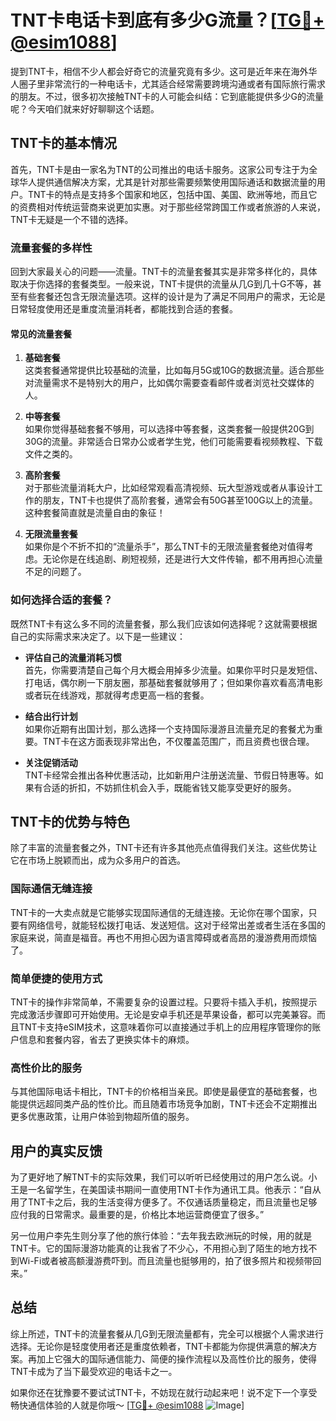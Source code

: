 # TNT卡电话卡到底有多少G流量？[[TG💪+ @esim1088](https://t.me/s/esim1088)]

提到TNT卡，相信不少人都会好奇它的流量究竟有多少。这可是近年来在海外华人圈子里非常流行的一种电话卡，尤其适合经常需要跨境沟通或者有国际旅行需求的朋友。不过，很多初次接触TNT卡的人可能会纠结：它到底能提供多少G的流量呢？今天咱们就来好好聊聊这个话题。

## TNT卡的基本情况

首先，TNT卡是由一家名为TNT的公司推出的电话卡服务。这家公司专注于为全球华人提供通信解决方案，尤其是针对那些需要频繁使用国际通话和数据流量的用户。TNT卡的特点是支持多个国家和地区，包括中国、美国、欧洲等地，而且它的资费相对传统运营商来说更加实惠。对于那些经常跨国工作或者旅游的人来说，TNT卡无疑是一个不错的选择。

### 流量套餐的多样性

回到大家最关心的问题——流量。TNT卡的流量套餐其实是非常多样化的，具体取决于你选择的套餐类型。一般来说，TNT卡提供的流量从几G到几十G不等，甚至有些套餐还包含无限流量选项。这样的设计是为了满足不同用户的需求，无论是日常轻度使用还是重度流量消耗者，都能找到合适的套餐。

#### 常见的流量套餐

1. **基础套餐**  
   这类套餐通常提供比较基础的流量，比如每月5G或10G的数据流量。适合那些对流量需求不是特别大的用户，比如偶尔需要查看邮件或者浏览社交媒体的人。

2. **中等套餐**  
   如果你觉得基础套餐不够用，可以选择中等套餐，这类套餐一般提供20G到30G的流量。非常适合日常办公或者学生党，他们可能需要看视频教程、下载文件之类的。

3. **高阶套餐**  
   对于那些流量消耗大户，比如经常观看高清视频、玩大型游戏或者从事设计工作的朋友，TNT卡也提供了高阶套餐，通常会有50G甚至100G以上的流量。这种套餐简直就是流量自由的象征！

4. **无限流量套餐**  
   如果你是个不折不扣的“流量杀手”，那么TNT卡的无限流量套餐绝对值得考虑。无论你是在线追剧、刷短视频，还是进行大文件传输，都不用再担心流量不足的问题了。

### 如何选择合适的套餐？

既然TNT卡有这么多不同的流量套餐，那么我们应该如何选择呢？这就需要根据自己的实际需求来决定了。以下是一些建议：

- **评估自己的流量消耗习惯**  
  首先，你需要清楚自己每个月大概会用掉多少流量。如果你平时只是发短信、打电话，偶尔刷一下朋友圈，那基础套餐就够用了；但如果你喜欢看高清电影或者玩在线游戏，那就得考虑更高一档的套餐。

- **结合出行计划**  
  如果你近期有出国计划，那么选择一个支持国际漫游且流量充足的套餐尤为重要。TNT卡在这方面表现非常出色，不仅覆盖范围广，而且资费也很合理。

- **关注促销活动**  
  TNT卡经常会推出各种优惠活动，比如新用户注册送流量、节假日特惠等。如果有合适的折扣，不妨抓住机会入手，既能省钱又能享受更好的服务。

## TNT卡的优势与特色

除了丰富的流量套餐之外，TNT卡还有许多其他亮点值得我们关注。这些优势让它在市场上脱颖而出，成为众多用户的首选。

### 国际通信无缝连接

TNT卡的一大卖点就是它能够实现国际通信的无缝连接。无论你在哪个国家，只要有网络信号，就能轻松拨打电话、发送短信。这对于经常出差或者生活在多国的家庭来说，简直是福音。再也不用担心因为语言障碍或者高昂的漫游费用而烦恼了。

### 简单便捷的使用方式

TNT卡的操作非常简单，不需要复杂的设置过程。只要将卡插入手机，按照提示完成激活步骤即可开始使用。无论是安卓手机还是苹果设备，都可以完美兼容。而且TNT卡支持eSIM技术，这意味着你可以直接通过手机上的应用程序管理你的账户信息和套餐内容，省去了更换实体卡的麻烦。

### 高性价比的服务

与其他国际电话卡相比，TNT卡的价格相当亲民。即使是最便宜的基础套餐，也能提供远超同类产品的性价比。而且随着市场竞争加剧，TNT卡还会不定期推出更多优惠政策，让用户体验到物超所值的服务。

## 用户的真实反馈

为了更好地了解TNT卡的实际效果，我们可以听听已经使用过的用户怎么说。小王是一名留学生，在美国读书期间一直使用TNT卡作为通讯工具。他表示：“自从用了TNT卡之后，我的生活变得方便多了。不仅通话质量稳定，而且流量也足够应付我的日常需求。最重要的是，价格比本地运营商便宜了很多。”

另一位用户李先生则分享了他的旅行体验：“去年我去欧洲玩的时候，用的就是TNT卡。它的国际漫游功能真的让我省了不少心，不用担心到了陌生的地方找不到Wi-Fi或者被高额漫游费吓到。而且流量也挺够用的，拍了很多照片和视频带回来。”

## 总结

综上所述，TNT卡的流量套餐从几G到无限流量都有，完全可以根据个人需求进行选择。无论你是轻度使用者还是重度依赖者，TNT卡都能为你提供满意的解决方案。再加上它强大的国际通信能力、简便的操作流程以及高性价比的服务，使得TNT卡成为了当下最受欢迎的电话卡之一。

如果你还在犹豫要不要试试TNT卡，不妨现在就行动起来吧！说不定下一个享受畅快通信体验的人就是你哦～ [[TG💪+ @esim1088](https://t.me/s/esim1088) ![Image](https://i.postimg.cc/4NQfJmqS/Snipaste-2025-05-13-00-14-12.png)]